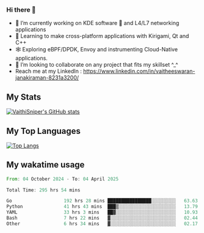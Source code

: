 ### Hi there 👋

- 🔭 I’m currently working on KDE software 💓 and L4/L7 networking applications 
- 📖 Learning to make cross-platform applications with Kirigami, Qt and C++
- 🕸️ Exploring eBPF/DPDK, Envoy and instrumenting Cloud-Native applications. 
- 👯 I’m looking to collaborate on any project that fits my skillset ^_^
- Reach me at my LinkedIn : https://www.linkedin.com/in/vaitheeswaran-janakiraman-8231a3200/

## My Stats
[![VaithiSniper's GitHub stats](https://github-readme-stats.vercel.app/api?username=VaithiSniper&hide=stars&theme=radical)](https://github.com/anuraghazra/github-readme-stats)

## My Top Languages

[![Top Langs](https://github-readme-stats.vercel.app/api/top-langs/?username=VaithiSniper&layout=compact)](https://github.com/anuraghazra/github-readme-stats)

## My wakatime usage

<!--START_SECTION:waka-->

```rust
From: 04 October 2024 - To: 04 April 2025

Total Time: 295 hrs 54 mins

Go                   192 hrs 28 mins ████████████████░░░░░░░░░   63.63 %
Python               41 hrs 43 mins  ███▒░░░░░░░░░░░░░░░░░░░░░   13.79 %
YAML                 33 hrs 3 mins   ██▓░░░░░░░░░░░░░░░░░░░░░░   10.93 %
Bash                 7 hrs 22 mins   ▓░░░░░░░░░░░░░░░░░░░░░░░░   02.44 %
Other                6 hrs 34 mins   ▓░░░░░░░░░░░░░░░░░░░░░░░░   02.17 %
```

<!--END_SECTION:waka-->
